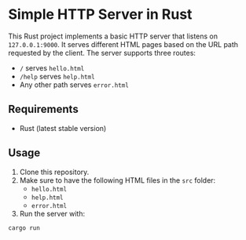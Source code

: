 # Simple HTTP Server in Rust

This Rust project implements a basic HTTP server that listens on `127.0.0.1:9000`. It serves different HTML pages based on the URL path requested by the client. The server supports three routes:

- `/` serves `hello.html`
- `/help` serves `help.html`
- Any other path serves `error.html`

## Requirements

- Rust (latest stable version)

## Usage

1. Clone this repository.
2. Make sure to have the following HTML files in the `src` folder:
    - `hello.html`
    - `help.html`
    - `error.html`
3. Run the server with:

```bash
cargo run

